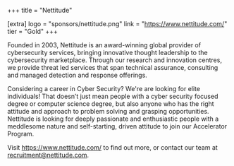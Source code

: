 +++
title = "Nettitude"

[extra]
logo = "sponsors/nettitude.png"
link = "https://www.nettitude.com/"
tier = "Gold"
+++

Founded in 2003, Nettitude is an award-winning global provider of cybersecurity services, bringing innovative thought leadership to the cybersecurity marketplace. Through our research and innovation centres, we provide threat led services that span technical assurance, consulting and managed detection and response offerings.

Considering a career in Cyber Security? We're are looking for elite individuals! That doesn’t just mean people with a cyber security focused degree or computer science degree, but also anyone who has the right attitude and approach to problem solving and grasping opportunities. Nettitude is looking for deeply passionate and enthusiastic people with a meddlesome nature and self-starting, driven attitude to join our Accelerator Program.

Visit https://www.nettitude.com/ to find out more, or contact our team at recruitment@nettitude.com.